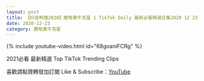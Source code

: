 ```yaml
---
layout: post
title: 【抖音熱搜2020】鹿晗黄牛克星 1 TikTok Daily 最新必看精選合集2020 12 23
date: 2020-12-23
category: 鹿晗黄牛克星
---
```


{% include youtube-video.html id="68goaniFCRg" %}

2021必看 最新精選 Top TikTok Trending Clips

喜歡請點贊轉發加訂閱 Like & Subscribe：[YouTube](https://www.youtube.com/channel/UCAoR7VcanIPd04uEq_GIylA/videos)

